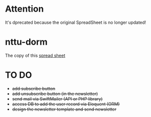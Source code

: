 # Attention
It's dprecated because the original SpreadSheet is no longer updated!

# nttu-dorm
The copy of this [spread sheet](https://docs.google.com/spreadsheets/d/1oEhwj-l7YZiCnu6CCqbY-leJ7_oSFlz3_MIWr2kZPxg/pubhtml)

# TO DO
- ~~add subscribe button~~
- ~~add unsubscribe button (in the newsletter)~~
- ~~send mail via SwiftMailer (API or PHP library)~~
- ~~access DB to add the user record via Eloquent (ORM)~~
- ~~design the newsletter template and send newsletter~~

